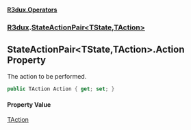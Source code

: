 #### [R3dux.Operators](R3dux.Operators.md 'R3dux.Operators')
### [R3dux](R3dux.Operators.md#R3dux 'R3dux').[StateActionPair&lt;TState,TAction&gt;](StateActionPair_TState,TAction_.md 'R3dux.StateActionPair<TState,TAction>')

## StateActionPair<TState,TAction>.Action Property

The action to be performed.

```csharp
public TAction Action { get; set; }
```

#### Property Value
[TAction](StateActionPair_TState,TAction_.md#R3dux.StateActionPair_TState,TAction_.TAction 'R3dux.StateActionPair<TState,TAction>.TAction')
